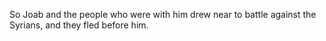 So Joab and the people who were with him drew near to battle against the Syrians, and they fled before him.
